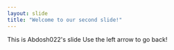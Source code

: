 ```yaml
---
layout: slide
title: "Welcome to our second slide!"
---
```

This is Abdosh022's slide
Use the left arrow to go back!
